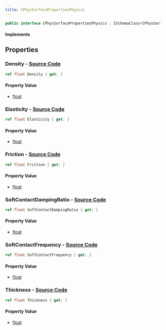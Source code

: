 ```yaml
---
title: CPhysSurfacePropertiesPhysics
---
```


```csharp
public interface CPhysSurfacePropertiesPhysics : ISchemaClass<CPhysSurfacePropertiesPhysics>, ISchemaField, ISchemaClass, INativeHandle
```

#### Implements

## Properties

### **Density** - [Source Code](https://github.com/swiftly-solution/swiftlys2/blob/main/managed/src/SwiftlyS2.Generated/Schemas/Interfaces/CPhysSurfacePropertiesPhysics.cs#L20)

```csharp
ref float Density { get; }
```

#### Property Value

- [float](https://learn.microsoft.com/dotnet/api/system.single)

### **Elasticity** - [Source Code](https://github.com/swiftly-solution/swiftlys2/blob/main/managed/src/SwiftlyS2.Generated/Schemas/Interfaces/CPhysSurfacePropertiesPhysics.cs#L18)

```csharp
ref float Elasticity { get; }
```

#### Property Value

- [float](https://learn.microsoft.com/dotnet/api/system.single)

### **Friction** - [Source Code](https://github.com/swiftly-solution/swiftlys2/blob/main/managed/src/SwiftlyS2.Generated/Schemas/Interfaces/CPhysSurfacePropertiesPhysics.cs#L16)

```csharp
ref float Friction { get; }
```

#### Property Value

- [float](https://learn.microsoft.com/dotnet/api/system.single)

### **SoftContactDampingRatio** - [Source Code](https://github.com/swiftly-solution/swiftlys2/blob/main/managed/src/SwiftlyS2.Generated/Schemas/Interfaces/CPhysSurfacePropertiesPhysics.cs#L26)

```csharp
ref float SoftContactDampingRatio { get; }
```

#### Property Value

- [float](https://learn.microsoft.com/dotnet/api/system.single)

### **SoftContactFrequency** - [Source Code](https://github.com/swiftly-solution/swiftlys2/blob/main/managed/src/SwiftlyS2.Generated/Schemas/Interfaces/CPhysSurfacePropertiesPhysics.cs#L24)

```csharp
ref float SoftContactFrequency { get; }
```

#### Property Value

- [float](https://learn.microsoft.com/dotnet/api/system.single)

### **Thickness** - [Source Code](https://github.com/swiftly-solution/swiftlys2/blob/main/managed/src/SwiftlyS2.Generated/Schemas/Interfaces/CPhysSurfacePropertiesPhysics.cs#L22)

```csharp
ref float Thickness { get; }
```

#### Property Value

- [float](https://learn.microsoft.com/dotnet/api/system.single)

